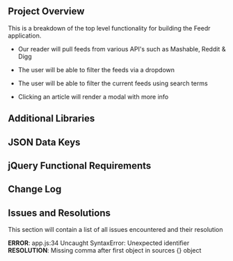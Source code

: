 ## Project Overview

This is a breakdown of the top level functionality for building the Feedr application.

* Our reader will pull feeds from various API's such as Mashable, Reddit & Digg

* The user will be able to filter the feeds via a dropdown

* The user will be able to filter the current feeds using search terms

* Clicking an article will render a modal with more info

## Additional Libraries

## JSON Data Keys

## jQuery Functional Requirements

## Change Log

## Issues and Resolutions

This section will contain a list of all issues encountered and their resolution

**ERROR**: app.js:34 Uncaught SyntaxError: Unexpected identifier                                
**RESOLUTION**: Missing comma after first object in sources {} object



